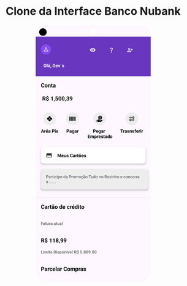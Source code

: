 <div align="center">
    <h1>Clone da Interface Banco Nubank</h1>
    <a href="https://github.com/devgalassini/NubankApp/blob/master/Nu_small.png">
        <img src="https://github.com/devgalassini/NubankApp/blob/master/Nu_small.png" alt="Nu" width="300"/>
    </a>
</div>
